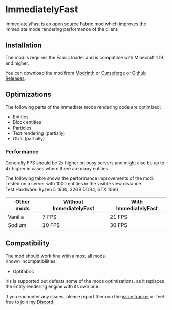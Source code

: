 # ImmediatelyFast

ImmediatelyFast is an open source Fabric mod which improves the immediate mode rendering performance of the client.

## Installation

The mod is requires the Fabric loader and is compatible with Minecraft 1.19 and higher.

You can download the mod from [Modrinth](https://modrinth.com/mod/immediatelyfast)
or [Curseforge](https://www.curseforge.com/minecraft/mc-mods/immediatelyfast) or [Github Releases](https://github.com/RaphiMC/ImmediatelyFast/releases/latest).

## Optimizations

The following parts of the immediate mode rendering code are optimized:

- Entities
- Block entities
- Particles
- Text rendering (partially)
- GUIs (partially)

### Performance

Generally FPS should be 2x higher on busy servers and might also be up to 4x higher in cases where there are many
entities.

The following table shows the performance improvements of the mod.  
Tested on a server with 1000 entities in the visible view distance.  
Test Hardware: Ryzen 5 1600, 32GB DDR4, GTX 1060

| Other mods  | Without ImmediatelyFast | With ImmediatelyFast |
|-------------|-------------------------|----------------------|
| Vanilla     | 7 FPS                   | 21 FPS               |
| Sodium      | 10 FPS                  | 30 FPS               |

## Compatibility

The mod should work fine with almost all mods.  
Known incompatibilities:

- Optifabric

Iris is supported but defeats some of the mods optimizations, as it replaces the Entity rendering engine with its own one.

If you encounter any issues, please report them on
the [issue tracker](https://github.com/RaphiMC/ImmediatelyFast/issues) or feel free to join
my [Discord](https://discord.gg/dCzT9XHEWu).